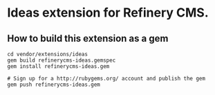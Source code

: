 # Ideas extension for Refinery CMS.

## How to build this extension as a gem

    cd vendor/extensions/ideas
    gem build refinerycms-ideas.gemspec
    gem install refinerycms-ideas.gem

    # Sign up for a http://rubygems.org/ account and publish the gem
    gem push refinerycms-ideas.gem